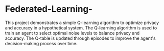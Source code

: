 # Federated-Learning-
This project demonstrates a simple Q-learning algorithm to optimize privacy and accuracy in a hypothetical system. The Q-learning algorithm is used to train an agent to select optimal noise levels to balance privacy and accuracy. The Q-table is updated through episodes to improve the agent's decision-making process over time.

